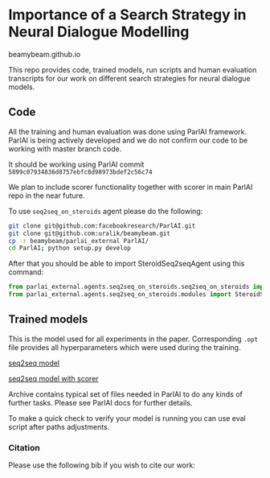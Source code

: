 # Importance of a Search Strategy in Neural Dialogue Modelling

beamybeam.github.io

This repo provides code, trained models, run scripts and human evaluation transcripts for our work
on different search strategies for neural dialogue models.

## Code

All the training and human evaluation was done using ParlAI framework. ParlAI is being actively
developed and we do not confirm our code to be working with master branch code. 

It should be working using ParlAI commit `5899c07934836d8757ebfc8d98973bdef2c56c74`

We plan to include scorer functionality together with scorer in main ParlAI repo in the near future.

To use `seq2seq_on_steroids` agent please do the following:
```bash
git clone git@github.com:facebookresearch/ParlAI.git
git clone git@github.com:uralik/beamybeam.git
cp -r beamybeam/parlai_external ParlAI/
cd ParlAI; python setup.py develop
``` 
After that you should be able to import SteroidSeq2seqAgent using this command:
```python
from parlai_external.agents.seq2seq_on_steroids.seq2seq_on_steroids import SteroidSeq2seqAgent
from parlai_external.agents.seq2seq_on_steroids.modules import SteroidSeq2seq
```

## Trained models
This is the model used for all experiments in the paper. Corresponding `.opt` file provides
all hyperparameters which were used during the training.

[seq2seq model](http://ikulikov.name/model.tar.gz)

[seq2seq model with scorer](http://ikulikov.name/model_with_scorer.tar.gz)

Archive contains typical set of files needed in ParlAI to do any kinds of further tasks. Please see
ParlAI docs for further details.

To make a quick check to verify your model is running you can use eval script after paths
adjustments.


### Citation
Please use the following bib if you wish to cite our work:


